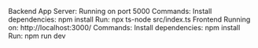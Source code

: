 

Backend App
Server: Running on port 5000
Commands:
Install dependencies: npm install
Run: npx ts-node src/index.ts
Frontend
Running on: http://localhost:3000/
Commands:
Install dependencies: npm install
Run: npm run dev



